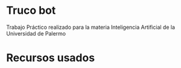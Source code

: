 # Truco bot
 
 Trabajo Práctico realizado para la materia Inteligencia Artificial de la Universidad de Palermo

# Recursos usados

